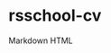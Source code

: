 # rsschool-cv
Markdown [](https://jgs56.github.io/rsschool-cv/cv)
HTML [](https://jgs56.github.io/rsschool-cv/)
